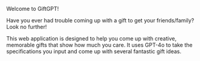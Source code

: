 Welcome to GiftGPT! 

Have you ever had trouble coming up with a gift to get your friends/family? Look no further! 

This web application is designed to help you come up with creative, memorable gifts that show how much you care. It uses GPT-4o to take the specifications you input and come up with several fantastic gift ideas.
